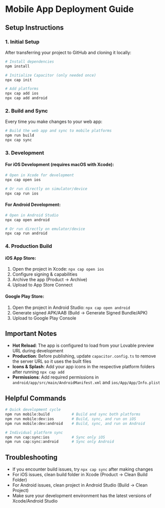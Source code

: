 
# Mobile App Deployment Guide

## Setup Instructions

### 1. Initial Setup
After transferring your project to GitHub and cloning it locally:

```bash
# Install dependencies
npm install

# Initialize Capacitor (only needed once)
npx cap init

# Add platforms
npx cap add ios
npx cap add android
```

### 2. Build and Sync
Every time you make changes to your web app:

```bash
# Build the web app and sync to mobile platforms
npm run build
npx cap sync
```

### 3. Development

#### For iOS Development (requires macOS with Xcode):
```bash
# Open in Xcode for development
npx cap open ios

# Or run directly on simulator/device
npx cap run ios
```

#### For Android Development:
```bash
# Open in Android Studio
npx cap open android

# Or run directly on emulator/device  
npx cap run android
```

### 4. Production Build

#### iOS App Store:
1. Open the project in Xcode: `npx cap open ios`
2. Configure signing & capabilities
3. Archive the app (Product → Archive)
4. Upload to App Store Connect

#### Google Play Store:
1. Open the project in Android Studio: `npx cap open android`
2. Generate signed APK/AAB (Build → Generate Signed Bundle/APK)
3. Upload to Google Play Console

## Important Notes

- **Hot Reload**: The app is configured to load from your Lovable preview URL during development
- **Production**: Before publishing, update `capacitor.config.ts` to remove the server URL so it uses the built files
- **Icons & Splash**: Add your app icons in the respective platform folders after running `npx cap add`
- **Permissions**: Add required permissions in `android/app/src/main/AndroidManifest.xml` and `ios/App/App/Info.plist`

## Helpful Commands

```bash
# Quick development cycle
npm run mobile:build          # Build and sync both platforms
npm run mobile:dev:ios        # Build, sync, and run on iOS
npm run mobile:dev:android    # Build, sync, and run on Android

# Individual platform sync
npm run cap:sync:ios          # Sync only iOS
npm run cap:sync:android      # Sync only Android
```

## Troubleshooting

- If you encounter build issues, try `npx cap sync` after making changes
- For iOS issues, clean build folder in Xcode (Product → Clean Build Folder)
- For Android issues, clean project in Android Studio (Build → Clean Project)
- Make sure your development environment has the latest versions of Xcode/Android Studio
